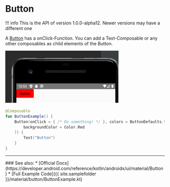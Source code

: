 # Button

!!! info
    This is the API of version 1.0.0-alpha12. Newer versions may have a different one

A [Button](https://developer.android.com/reference/kotlin/androidx/ui/material/package-summary#button) has a onClick-Function. You can add a Text-Composable or any other composables as child elements of the Button.

<p align="left">
  <img src ="../../images/material/button/buttonExample.png"  />
</p>

```kotlin
@Composable
fun ButtonExample() {
    Button(onClick = { /* Do something! */ }, colors = ButtonDefaults.textButtonColors(
        backgroundColor = Color.Red
    )) {
        Text("Button")
    }
}
```


<hr>
### See also:
* [Official Docs](https://developer.android.com/reference/kotlin/androidx/ui/material/Button)
* [Full Example Code]({{ site.samplefolder }}/material/button/ButtonExample.kt)

